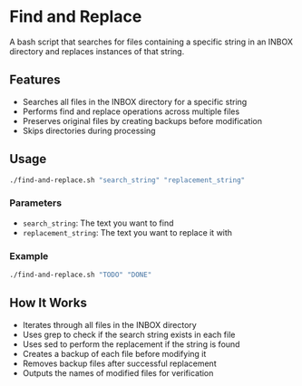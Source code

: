 # Find and Replace

A bash script that searches for files containing a specific string in an INBOX directory and replaces instances of that string.

## Features

- Searches all files in the INBOX directory for a specific string
- Performs find and replace operations across multiple files
- Preserves original files by creating backups before modification
- Skips directories during processing

## Usage

```bash
./find-and-replace.sh "search_string" "replacement_string"
```

### Parameters

- `search_string`: The text you want to find
- `replacement_string`: The text you want to replace it with

### Example

```bash
./find-and-replace.sh "TODO" "DONE"
```

## How It Works

- Iterates through all files in the INBOX directory
- Uses grep to check if the search string exists in each file
- Uses sed to perform the replacement if the string is found
- Creates a backup of each file before modifying it
- Removes backup files after successful replacement
- Outputs the names of modified files for verification